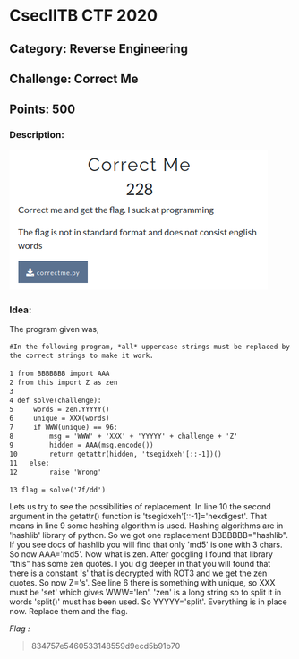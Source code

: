# CsecIITB CTF 2020
## Category: Reverse Engineering
## Challenge: Correct Me
## Points: 500
### Description:

![Question](q.png)

### Idea:

The program given was,

```
#In the following program, *all* uppercase strings must be replaced by the correct strings to make it work.

1 from BBBBBBB import AAA
2 from this import Z as zen
3
4 def solve(challenge):
5     words = zen.YYYYY()
6     unique = XXX(words)
7     if WWW(unique) == 96:
8         msg = 'WWW' + 'XXX' + 'YYYYY' + challenge + 'Z'
9         hidden = AAA(msg.encode())
10        return getattr(hidden, 'tsegidxeh'[::-1])()
11   else:
12        raise 'Wrong'

13 flag = solve('7f/dd')
```
Lets us try to see the possibilities of replacement. In line 10 the second argument in the getattr() function is 'tsegidxeh'[::-1]='hexdigest'. That means in line 9 some hashing algorithm is used. Hashing algorithms are in 'hashlib' library of python. So we got one replacement BBBBBBB="hashlib". If you see docs of hashlib you will find that only 'md5' is one with 3 chars. So now AAA='md5'. Now what is zen. After googling I found that library "this" has some zen quotes. I you dig deeper in that you will found that there is a constant 's' that is decrypted with ROT3 and we get the zen quotes. So now Z='s'. See line 6 there is something with unique, so XXX must be 'set' which gives WWW='len'. 'zen' is a long string so to split it in words 'split()' must has been used. So YYYYY='split'. Everything is in place now. Replace them and the flag.

*Flag :*
> 834757e5460533148559d9ecd5b91b70